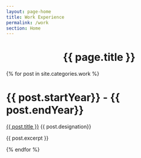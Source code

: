 ```yaml
---
layout: page-home
title: Work Experience
permalink: /work
section: Home
---
```



<CENTER><h1 class="emphnext">{{ page.title }}</h1></CENTER>

{% for post in site.categories.work %}
<div class="section list">
  <h1>{{ post.startYear}} - {{ post.endYear}}</h1>
  <p class="line">
  <a class="title" href="{{ post.url }}">{{ post.title }}</a>
  <a class="comments">{{ post.designation}}</a>
  </p>
  <p class="excerpt">{{ post.excerpt }}</p>
</div>
{% endfor %}
  


<!-- 
  <p class="rss-subscribe">subscribe <a href="{{ "/feed.xml" | prepend: site.baseurl }}">via RSS</a></p>
 -->
